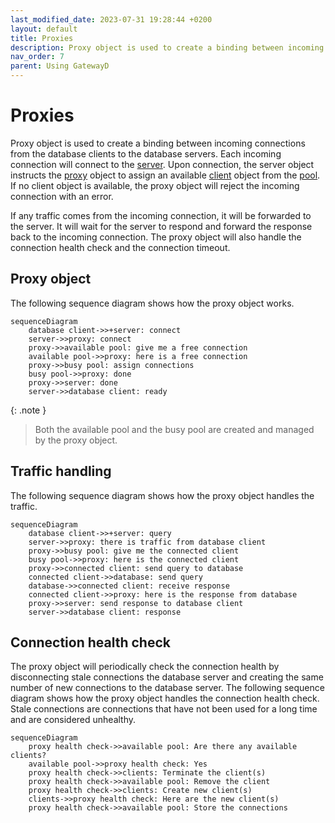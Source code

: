 ```yaml
---
last_modified_date: 2023-07-31 19:28:44 +0200
layout: default
title: Proxies
description: Proxy object is used to create a binding between incoming connections from the database clients to the database servers.
nav_order: 7
parent: Using GatewayD
---
```


# Proxies

Proxy object is used to create a binding between incoming connections from the database clients to the database servers. Each incoming connection will connect to the [server](servers). Upon connection, the server object instructs the [proxy](proxies) object to assign an available [client](clients) object from the [pool](pools). If no client object is available, the proxy object will reject the incoming connection with an error.

If any traffic comes from the incoming connection, it will be forwarded to the server. It will wait for the server to respond and forward the response back to the incoming connection. The proxy object will also handle the connection health check and the connection timeout.

## Proxy object

The following sequence diagram shows how the proxy object works.

```mermaid
sequenceDiagram
    database client->>+server: connect
    server->>proxy: connect
    proxy->>available pool: give me a free connection
    available pool->>proxy: here is a free connection
    proxy->>busy pool: assign connections
    busy pool->>proxy: done
    proxy->>server: done
    server->>database client: ready
```

{: .note }
> Both the available pool and the busy pool are created and managed by the proxy object.

## Traffic handling

The following sequence diagram shows how the proxy object handles the traffic.

```mermaid
sequenceDiagram
    database client->>+server: query
    server->>proxy: there is traffic from database client
    proxy->>busy pool: give me the connected client
    busy pool->>proxy: here is the connected client
    proxy->>connected client: send query to database
    connected client->>database: send query
    database->>connected client: receive response
    connected client->>proxy: here is the response from database
    proxy->>server: send response to database client
    server->>database client: response
```

## Connection health check

The proxy object will periodically check the connection health by disconnecting stale connections the database server and creating the same number of new connections to the database server. The following sequence diagram shows how the proxy object handles the connection health check. Stale connections are connections that have not been used for a long time and are considered unhealthy.

```mermaid
sequenceDiagram
    proxy health check->>available pool: Are there any available clients?
    available pool->>proxy health check: Yes
    proxy health check->>clients: Terminate the client(s)
    proxy health check->>available pool: Remove the client
    proxy health check->>clients: Create new client(s)
    clients->>proxy health check: Here are the new client(s)
    proxy health check->>available pool: Store the connections
```
